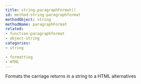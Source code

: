 ```yaml
---
title: string.paragraphFormat()
id: method-string-paragraphformat
methodObject: string
methodName: paragraphFormat
related:
- function-paragraphformat
- object-string
categories:
- string

- formatting
- HTML
---
```


Formats the carriage returns in a string to a HTML alternatives
